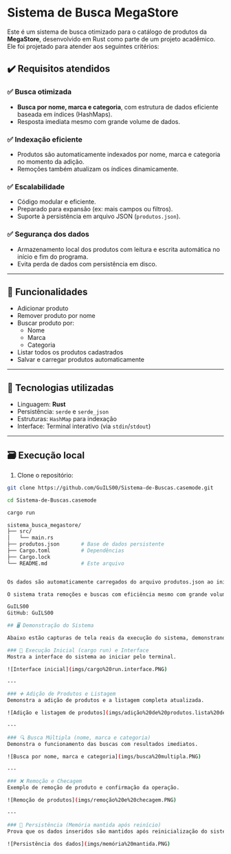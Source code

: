 # Sistema de Busca MegaStore

Este é um sistema de busca otimizado para o catálogo de produtos da **MegaStore**, desenvolvido em Rust como parte de um projeto acadêmico. Ele foi projetado para atender aos seguintes critérios:

## ✔️ Requisitos atendidos

### ✅ Busca otimizada
- **Busca por nome, marca e categoria**, com estrutura de dados eficiente baseada em índices (HashMaps).
- Resposta imediata mesmo com grande volume de dados.

### ✅ Indexação eficiente
- Produtos são automaticamente indexados por nome, marca e categoria no momento da adição.
- Remoções também atualizam os índices dinamicamente.

### ✅ Escalabilidade
- Código modular e eficiente.
- Preparado para expansão (ex: mais campos ou filtros).
- Suporte à persistência em arquivo JSON (`produtos.json`).

### ✅ Segurança dos dados
- Armazenamento local dos produtos com leitura e escrita automática no início e fim do programa.
- Evita perda de dados com persistência em disco.

---

## 🚀 Funcionalidades

- Adicionar produto
- Remover produto por nome
- Buscar produto por:
  - Nome
  - Marca
  - Categoria
- Listar todos os produtos cadastrados
- Salvar e carregar produtos automaticamente

---

## 🧠 Tecnologias utilizadas

- Linguagem: **Rust**
- Persistência: `serde` e `serde_json`
- Estruturas: `HashMap` para indexação
- Interface: Terminal interativo (via `stdin`/`stdout`)

---

## 🗃️ Execução local

1. Clone o repositório:

```bash
git clone https://github.com/GuILS00/Sistema-de-Buscas.casemode.git

cd Sistema-de-Buscas.casemode

cargo run

sistema_busca_megastore/
├── src/
│   └── main.rs
├── produtos.json       # Base de dados persistente
├── Cargo.toml          # Dependências
├── Cargo.lock
└── README.md           # Este arquivo


Os dados são automaticamente carregados do arquivo produtos.json ao iniciar e salvos ao sair.

O sistema trata remoções e buscas com eficiência mesmo com grande volume de produtos.

GuILS00
GitHub: GuILS00

## 🖥️ Demonstração do Sistema

Abaixo estão capturas de tela reais da execução do sistema, demonstrando suas principais funcionalidades:

### 📌 Execução Inicial (cargo run) e Interface
Mostra a interface do sistema ao iniciar pelo terminal.

![Interface inicial](imgs/cargo%20run.interface.PNG)

---

### ➕ Adição de Produtos e Listagem
Demonstra a adição de produtos e a listagem completa atualizada.

![Adição e listagem de produtos](imgs/adição%20de%20produtos.lista%20de%20produtos.PNG)

---

### 🔍 Busca Múltipla (nome, marca e categoria)
Demonstra o funcionamento das buscas com resultados imediatos.

![Busca por nome, marca e categoria](imgs/busca%20multipla.PNG)

---

### ❌ Remoção e Checagem
Exemplo de remoção de produto e confirmação da operação.

![Remoção de produtos](imgs/remoção%20e%20checagem.PNG)

---

### 💾 Persistência (Memória mantida após reinício)
Prova que os dados inseridos são mantidos após reinicialização do sistema.

![Persistência dos dados](imgs/memória%20mantida.PNG)
